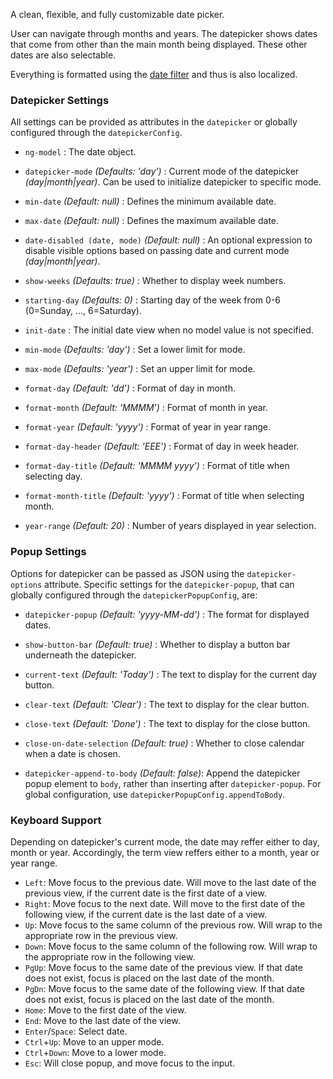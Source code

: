 A clean, flexible, and fully customizable date picker.

User can navigate through months and years.
The datepicker shows dates that come from other than the main month being displayed. These other dates are also selectable.

Everything is formatted using the [date filter](http://docs.angularjs.org/api/ng.filter:date) and thus is also localized.

### Datepicker Settings ###

All settings can be provided as attributes in the `datepicker` or globally configured through the `datepickerConfig`.

 * `ng-model` <i class="glyphicon glyphicon-eye-open"></i>
 	:
 	The date object.

 * `datepicker-mode` <i class="glyphicon glyphicon-eye-open"></i>
   _(Defaults: 'day')_ :
   Current mode of the datepicker _(day|month|year)_. Can be used to initialize datepicker to specific mode.

 * `min-date` <i class="glyphicon glyphicon-eye-open"></i>
 	_(Default: null)_ :
 	Defines the minimum available date.

 * `max-date` <i class="glyphicon glyphicon-eye-open"></i>
 	_(Default: null)_ :
 	Defines the maximum available date.

 * `date-disabled (date, mode)`
 	_(Default: null)_ :
 	An optional expression to disable visible options based on passing date and current mode _(day|month|year)_.

 * `show-weeks`
 	_(Defaults: true)_ :
 	Whether to display week numbers.

 * `starting-day`
 	_(Defaults: 0)_ :
 	Starting day of the week from 0-6 (0=Sunday, ..., 6=Saturday).

 * `init-date`
 	:
 	The initial date view when no model value is not specified.

 * `min-mode`
   _(Defaults: 'day')_ :
   Set a lower limit for mode.

 * `max-mode`
   _(Defaults: 'year')_ :
   Set an upper limit for mode.

 * `format-day`
 	_(Default: 'dd')_ :
 	Format of day in month.

 * `format-month`
 	_(Default: 'MMMM')_ :
 	Format of month in year.

 * `format-year`
 	_(Default: 'yyyy')_ :
 	Format of year in year range.

 * `format-day-header`
 	_(Default: 'EEE')_ :
 	Format of day in week header.

 * `format-day-title`
 	_(Default: 'MMMM yyyy')_ :
 	Format of title when selecting day.

 * `format-month-title`
 	_(Default: 'yyyy')_ :
 	Format of title when selecting month.

 * `year-range`
 	_(Default: 20)_ :
 	Number of years displayed in year selection.


### Popup Settings ###

Options for datepicker can be passed as JSON using the `datepicker-options` attribute.
Specific settings for the `datepicker-popup`, that can globally configured through the `datepickerPopupConfig`, are:

 * `datepicker-popup`
 	_(Default: 'yyyy-MM-dd')_ :
 	The format for displayed dates.

 * `show-button-bar`
 	_(Default: true)_ :
 	Whether to display a button bar underneath the datepicker.

 * `current-text`
 	_(Default: 'Today')_ :
 	The text to display for the current day button.

 * `clear-text`
 	_(Default: 'Clear')_ :
 	The text to display for the clear button.

 * `close-text`
 	_(Default: 'Done')_ :
 	The text to display for the close button.

 * `close-on-date-selection`
 	_(Default: true)_ :
 	Whether to close calendar when a date is chosen.

 * `datepicker-append-to-body`
  _(Default: false)_:
  Append the datepicker popup element to `body`, rather than inserting after `datepicker-popup`. For global configuration, use `datepickerPopupConfig.appendToBody`.

### Keyboard Support ###

Depending on datepicker's current mode, the date may reffer either to day, month or year. Accordingly, the term view reffers either to a month, year or year range.

 * `Left`: Move focus to the previous date. Will move to the last date of the previous view, if the current date is the first date of a view.
 * `Right`: Move focus to the next date. Will move to the first date of the following view, if the current date is the last date of a view.
 * `Up`: Move focus to the same column of the previous row. Will wrap to the appropriate row in the previous view.
 * `Down`: Move focus to the same column of the following row. Will wrap to the appropriate row in the following view.
 * `PgUp`: Move focus to the same date of the previous view. If that date does not exist, focus is placed on the last date of the month.
 * `PgDn`: Move focus to the same date of the following view. If that date does not exist, focus is placed on the last date of the month.
 * `Home`: Move to the first date of the view.
 * `End`: Move to the last date of the view.
 * `Enter`/`Space`: Select date.
 * `Ctrl`+`Up`: Move to an upper mode.
 * `Ctrl`+`Down`: Move to a lower mode.
 * `Esc`: Will close popup, and move focus to the input.